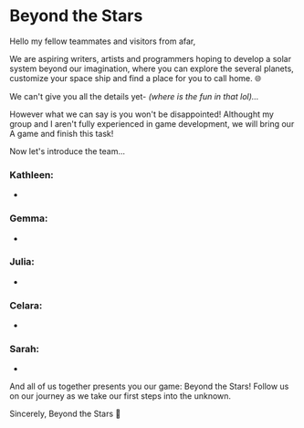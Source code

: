 # Beyond the Stars

Hello my fellow teammates and visitors from afar, 

We are aspiring writers, artists and programmers hoping to develop a solar system beyond our imagination, where you can explore the several planets, customize your space ship and find a place for you to call home. :globe_with_meridians:

We can't give you all the details yet- *(where is the fun in that lol)...*

However what we can say is you won't be disappointed! Althought my group and I aren't fully experienced in game development, we will bring our A game and finish this task!

Now let's introduce the team...

### Kathleen:
- 

### Gemma:
- 

### Julia:
-

### Celara:
- 

### Sarah:
- 

And all of us together presents you our game: Beyond the Stars! 
Follow us on our journey as we take our first steps into the unknown.

Sincerely,
Beyond the Stars :star2:
